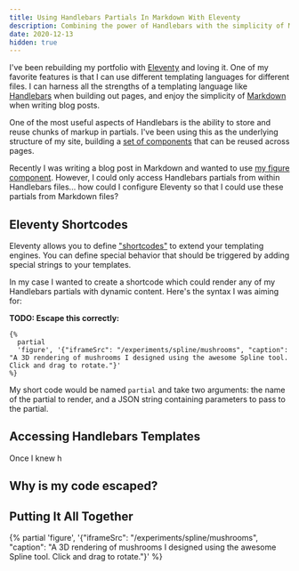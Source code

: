 ```yaml
---
title: Using Handlebars Partials In Markdown With Eleventy
description: Combining the power of Handlebars with the simplicity of Markdown.
date: 2020-12-13
hidden: true
---
```


I've been rebuilding my portfolio with [Eleventy](https://www.11ty.dev/) and loving it. One of my favorite features is that I can use different templating languages for different files. I can harness all the strengths of a templating language like [Handlebars](https://handlebarsjs.com/) when building out pages, and enjoy the simplicity of [Markdown](https://daringfireball.net/projects/markdown/syntax) when writing blog posts.

One of the most useful aspects of Handlebars is the ability to store and reuse chunks of markup in partials. I've been using this as the underlying structure of my site, building a [set of components](/design-system/#components) that can be reused across pages.

Recently I was writing a blog post in Markdown and wanted to use [my figure component](/design-system/components/figure/). However, I could only access Handlebars partials from within Handlebars files... how could I configure Eleventy so that I could use these partials from Markdown files?

## Eleventy Shortcodes

Eleventy allows you to define ["shortcodes"](https://www.11ty.dev/docs/shortcodes/) to extend your templating engines. You can define special behavior that should be triggered by adding special strings to your templates.

In my case I wanted to create a shortcode which could render any of my Handlebars partials with dynamic content. Here's the syntax I was aiming for:

**TODO: Escape this correctly:**

```liquid
{%
  partial 
  'figure', '{"iframeSrc": "/experiments/spline/mushrooms", "caption": "A 3D rendering of mushrooms I designed using the awesome Spline tool. Click and drag to rotate."}' 
%}
```

My short code would be named `partial` and take two arguments: the name of the partial to render, and a JSON string containing parameters to pass to the partial.

## Accessing Handlebars Templates

Once I knew h

## Why is my code escaped?

## Putting It All Together

{% 
  partial 
  'figure', '{"iframeSrc": "/experiments/spline/mushrooms", "caption": "A 3D rendering of mushrooms I designed using the awesome Spline tool. Click and drag to rotate."}' 
%}
